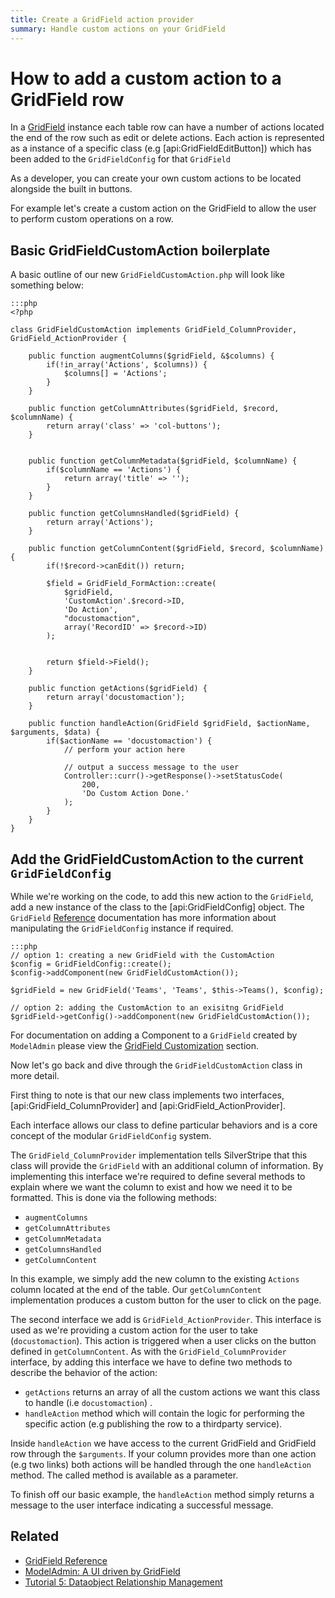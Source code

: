 ```yaml
---
title: Create a GridField action provider
summary: Handle custom actions on your GridField
---
```


# How to add a custom action to a GridField row

In a [GridField](/developer_guides/forms/field_types/gridfield) instance each table row can have a
number of actions located the end of the row such as edit or delete actions.
Each action is represented as a instance of a specific class
(e.g [api:GridFieldEditButton]) which has been added to the `GridFieldConfig`
for that `GridField`

As a developer, you can create your own custom actions to be located alongside
the built in buttons.

For example let's create a custom action on the GridField to allow the user to
perform custom operations on a row.

## Basic GridFieldCustomAction boilerplate

A basic outline of our new `GridFieldCustomAction.php` will look like something
below:

	:::php
	<?php

	class GridFieldCustomAction implements GridField_ColumnProvider, GridField_ActionProvider {

		public function augmentColumns($gridField, &$columns) {
			if(!in_array('Actions', $columns)) {
				$columns[] = 'Actions';
			}
		}

		public function getColumnAttributes($gridField, $record, $columnName) {
			return array('class' => 'col-buttons');
		}


		public function getColumnMetadata($gridField, $columnName) {
			if($columnName == 'Actions') {
				return array('title' => '');
			}
		}

		public function getColumnsHandled($gridField) {
			return array('Actions');
		}

		public function getColumnContent($gridField, $record, $columnName) {
			if(!$record->canEdit()) return;

			$field = GridField_FormAction::create(
				$gridField,
				'CustomAction'.$record->ID,
				'Do Action',
				"docustomaction",
				array('RecordID' => $record->ID)
			);


			return $field->Field();
		}

		public function getActions($gridField) {
			return array('docustomaction');
		}

		public function handleAction(GridField $gridField, $actionName, $arguments, $data) {
			if($actionName == 'docustomaction') {
				// perform your action here

				// output a success message to the user
				Controller::curr()->getResponse()->setStatusCode(
					200,
					'Do Custom Action Done.'
				);
			}
		}
	}

## Add the GridFieldCustomAction to the current `GridFieldConfig`

While we're working on the code, to add this new action to the `GridField`, add
a new instance of the class to the [api:GridFieldConfig] object. The `GridField`
[Reference](/developer_guides/forms/field_types/gridfield) documentation has more information about
manipulating the `GridFieldConfig` instance if required.

	:::php
	// option 1: creating a new GridField with the CustomAction
	$config = GridFieldConfig::create();
	$config->addComponent(new GridFieldCustomAction());

	$gridField = new GridField('Teams', 'Teams', $this->Teams(), $config);
	
	// option 2: adding the CustomAction to an exisitng GridField
	$gridField->getConfig()->addComponent(new GridFieldCustomAction());
	
For documentation on adding a Component to a `GridField` created by `ModelAdmin` 
please view the [GridField Customization](/developer_guides/forms/how_tos/create_a_gridfield_actionprovider) section.

Now let's go back and dive through the `GridFieldCustomAction` class in more
detail.

First thing to note is that our new class implements two interfaces,
[api:GridField_ColumnProvider] and [api:GridField_ActionProvider].

Each interface allows our class to define particular behaviors and is a core
concept of the modular `GridFieldConfig` system.

The `GridField_ColumnProvider` implementation tells SilverStripe that this class
will provide the `GridField` with an additional column of information. By
implementing this interface we're required to define several methods to explain
where we want the column to exist and how we need it to be formatted. This is
done via the following methods:

 * `augmentColumns`
 * `getColumnAttributes`
 * `getColumnMetadata`
 * `getColumnsHandled`
 * `getColumnContent`

In this example, we simply add the new column to the existing `Actions` column
located at the end of the table. Our `getColumnContent` implementation produces
a custom button for the user to click on the page.

The second interface we add is `GridField_ActionProvider`. This interface is
used as we're providing a custom action for the user to take (`docustomaction`).
This action is triggered when a user clicks on the button defined in
`getColumnContent`. As with the `GridField_ColumnProvider` interface, by adding
this interface we have to define two methods to describe the behavior of the
action:

 * `getActions` returns an array of all the custom actions we want this class to
 handle (i.e `docustomaction`) .
 * `handleAction` method which will contain the logic for performing the
 specific action (e.g publishing the row to a thirdparty service).

Inside `handleAction` we have access to the current GridField and GridField row
through the `$arguments`. If your column provides more than one action (e.g two
links) both actions will be handled through the one `handleAction` method. The
called method is available as a parameter.

To finish off our basic example, the `handleAction` method simply returns a
message to the user interface indicating a successful message.

## Related

 * [GridField Reference](/developer_guides/forms/field_types/gridfield)
 * [ModelAdmin: A UI driven by GridField](/developer_guides/customising_the_admin_interface/modeladmin)
 * [Tutorial 5: Dataobject Relationship Management](/tutorials/dataobject_relationship_management)
